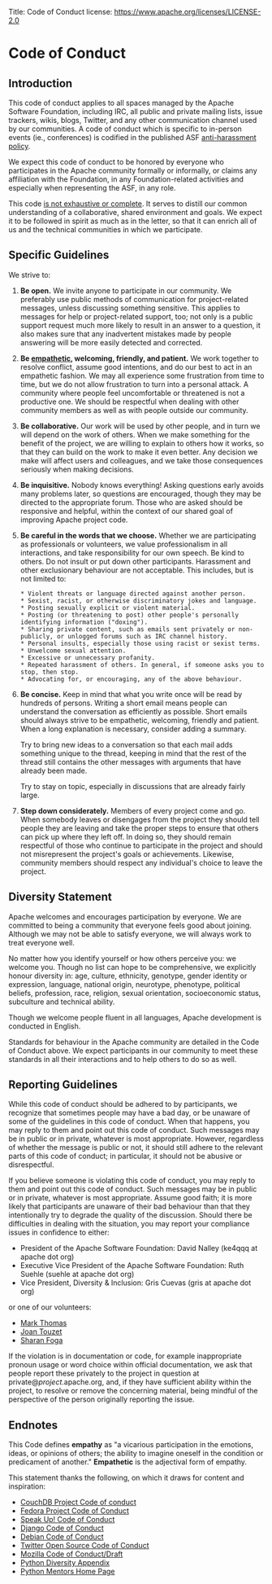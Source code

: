 Title:     Code of Conduct
license: https://www.apache.org/licenses/LICENSE-2.0

# Code of Conduct #

## Introduction ##

This code of conduct applies to all spaces managed by the Apache
Software Foundation, including IRC, all public and private mailing
lists, issue trackers, wikis, blogs, Twitter, and any other
communication channel used by our communities. A code of conduct which
is specific to in-person events (ie., conferences) is codified in the
published ASF [anti-harassment policy](anti-harassment.html).

We expect this code of conduct to be honored by everyone who
participates in the Apache community formally or informally, or claims
any affiliation with the Foundation, in any Foundation-related
activities and especially when representing the ASF, in any role.

This code <u>is not exhaustive or complete</u>. It serves to distill our 
common understanding of a collaborative, shared environment and goals. 
We expect it to be followed in spirit as much as in the letter, so that 
it can enrich all of us and the technical communities in which we participate.

## Specific Guidelines ##

We strive to:


1. __Be open.__ We invite anyone to participate in our community. We preferably use public methods of communication for project-related messages, unless discussing something sensitive. This applies to messages for help or project-related support, too; not only is a public support request much more likely to result in an answer to a question, it also makes sure that any inadvertent mistakes made by people answering will be more easily detected and corrected.

2. __Be <a href="#endnotes">empathetic</a>, welcoming, friendly, and patient.__ We work together to resolve conflict, assume good intentions, and do our best to act in an empathetic fashion. We may all experience some frustration from time to time, but we do not allow frustration to turn into a personal attack. A community where people feel uncomfortable or threatened is not a productive one. We should be respectful when dealing with other community members as well as with people outside our community.

3. __Be collaborative.__ Our work will be used by other people, and in turn we will depend on the work of others. When we make something for the benefit of the project, we are willing to explain to others how it works, so that they can build on the work to make it even better. Any decision we make will affect users and colleagues, and we take those consequences seriously when making decisions.

4. __Be inquisitive.__ Nobody knows everything! Asking questions early avoids many problems later, so questions are encouraged, though they may be directed to the appropriate forum. Those who are asked should be responsive and helpful, within the context of our shared goal of improving Apache project code.

5. __Be careful in the words that we choose.__ Whether we are participating as professionals or volunteers, we value professionalism in all interactions, and take responsibility for our own speech. Be kind to others. Do not insult or put down other participants. Harassment and other exclusionary behaviour are not acceptable. This includes, but is not limited to:

       * Violent threats or language directed against another person.
       * Sexist, racist, or otherwise discriminatory jokes and language.
       * Posting sexually explicit or violent material.
       * Posting (or threatening to post) other people's personally identifying information ("doxing").
       * Sharing private content, such as emails sent privately or non-publicly, or unlogged forums such as IRC channel history.
       * Personal insults, especially those using racist or sexist terms.
       * Unwelcome sexual attention.
       * Excessive or unnecessary profanity.
       * Repeated harassment of others. In general, if someone asks you to stop, then stop.
       * Advocating for, or encouraging, any of the above behaviour.

6. __Be concise.__ Keep in mind that what you write once will be read by hundreds of persons. Writing a short email means people can understand the conversation as efficiently as possible. Short emails should always strive to be empathetic, welcoming, friendly and patient. When a long explanation is necessary, consider adding a summary.</p>

      <p>Try to bring new ideas to a conversation so that each mail adds something unique to the thread, keeping in mind that the rest of the thread still contains the other messages with arguments that have already been made.</p>

      <p>Try to stay on topic, especially in discussions that are already fairly large.</p>

7. __Step down considerately.__ Members of every project come and go. When somebody leaves or disengages from the project they should tell people they are leaving and take the proper steps to ensure that others can pick up where they left off. In doing so, they should remain respectful of those who continue to participate in the project and should not misrepresent the project's goals or achievements. Likewise, community members should respect any individual's choice to leave the project.</p>


## Diversity Statement ##

Apache welcomes and encourages participation by everyone. We are committed to being a community that everyone feels good about joining. Although we may not be able to satisfy everyone, we will always work to treat everyone well.

No matter how you identify yourself or how others perceive you: we welcome you. Though no list can hope to be comprehensive, we explicitly honour diversity in: age, culture, ethnicity, genotype, gender identity or expression, language, national origin, neurotype, phenotype, political beliefs, profession, race, religion, sexual orientation, socioeconomic status, subculture and technical ability.

Though we welcome people fluent in all languages, Apache development is conducted in English.

Standards for behaviour in the Apache community are detailed in the Code of Conduct above. We expect participants in our community to meet these standards in all their interactions and to help others to do so as well.

## Reporting Guidelines ##

While this code of conduct should be adhered to by participants, we recognize that sometimes people may have a bad day, or be unaware of some of the guidelines in this code of conduct. When that happens, you may reply to them and point out this code of conduct. Such messages may be in public or in private, whatever is most appropriate. However, regardless of whether the message is public or not, it should still adhere to the relevant parts of this code of conduct; in particular, it should not be abusive or disrespectful.

If you believe someone is violating this code of conduct, you may reply to
them and point out this code of conduct. Such messages may be in public or in
private, whatever is most appropriate. Assume good faith; it is more likely
that participants are unaware of their bad behaviour than that they
intentionally try to degrade the quality of the discussion.  Should there be
difficulties in dealing with the situation, you may report your compliance
issues in confidence to either:
 
 * President of the Apache Software Foundation: David Nalley (ke4qqq at apache dot org)
 * Executive Vice President of the Apache Software Foundation: Ruth Suehle (suehle at apache dot org)
 * Vice President, Diversity & Inclusion: Gris Cuevas (gris at apache dot org) 

or one of our volunteers:

  * [Mark Thomas](http://home.apache.org/~markt/coc.html)
  * [Joan Touzet](http://home.apache.org/~wohali/)
  * [Sharan Foga](http://home.apache.org/~sharan/coc.html)


If the violation is in documentation or code, for example inappropriate pronoun usage or word choice within official documentation, we ask that people report these privately to the project in question at private@<em>project</em>.apache.org, and, if they have sufficient ability within the project, to resolve or remove the concerning material, being mindful of the perspective of the person originally reporting the issue.


<h2 id="endnotes">Endnotes</h2>

This Code defines __empathy__ as "a vicarious participation in the emotions, ideas, or opinions of others; the ability to imagine oneself in the condition or predicament of another." __Empathetic__ is the adjectival form of empathy.


This statement thanks the following, on which it draws for content and inspiration:


  * [CouchDB Project Code of conduct](http://couchdb.apache.org/conduct.html)
  * [Fedora Project Code of Conduct](http://fedoraproject.org/code-of-conduct)
  * [Speak Up! Code of Conduct](http://speakup.io/coc.html)
  * [Django Code of Conduct](https://www.djangoproject.com/conduct/)
  * [Debian Code of Conduct](http://www.debian.org/vote/2014/vote_002)
  * [Twitter Open Source Code of Conduct](https://github.com/twitter/code-of-conduct/blob/master/code-of-conduct.md)
  * [Mozilla Code of Conduct/Draft](https://wiki.mozilla.org/Code_of_Conduct/Draft#Conflicts_of_Interest)
  * [Python Diversity Appendix](https://www.python.org/community/diversity/)
  * [Python Mentors Home Page](http://pythonmentors.com/)
